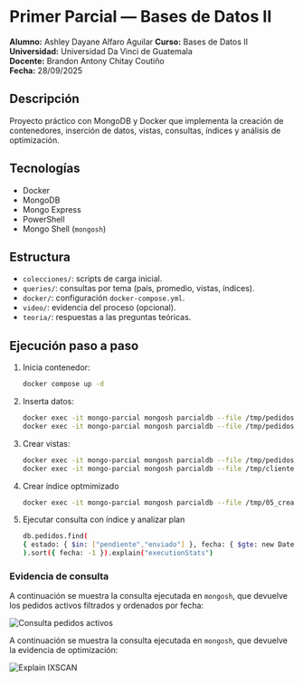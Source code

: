 # Primer Parcial — Bases de Datos II

**Alumno:** Ashley Dayane Alfaro Aguilar 
**Curso:** Bases de Datos II  
**Universidad:** Universidad Da Vinci de Guatemala  
**Docente:** Brandon Antony Chitay Coutiño    
**Fecha:** 28/09/2025 


##  Descripción
Proyecto práctico con MongoDB y Docker que implementa la creación de contenedores, inserción de datos, vistas, consultas, índices y análisis de optimización.

## Tecnologías
- Docker
- MongoDB
- Mongo Express
- PowerShell
- Mongo Shell (`mongosh`)

##  Estructura
- `colecciones/`: scripts de carga inicial.
- `queries/`: consultas por tema (país, promedio, vistas, índices).
- `docker/`: configuración `docker-compose.yml`.
- `video/`: evidencia del proceso (opcional).
- `teoria/`: respuestas a las preguntas teóricas.

## Ejecución paso a paso
1. Inicia contenedor:
   ```bash
   docker compose up -d
2. Inserta datos:
   ```bash
   docker exec -it mongo-parcial mongosh parcialdb --file /tmp/pedidos.seed.js
   docker exec -it mongo-parcial mongosh parcialdb --file /tmp/pedidos.seed.extra.js
3. Crear vistas:
   ```bash
   docker exec -it mongo-parcial mongosh parcialdb --file /tmp/pedidosActivos.js
   docker exec -it mongo-parcial mongosh parcialdb --file /tmp/clientesVIP.js
4. Crear índice optmimizado 
   ```bash
   docker exec -it mongo-parcial mongosh parcialdb --file /tmp/05_create_index_pedidos_estado_fecha.js
5. Ejecutar consulta con índice y analizar plan
   ```bash
   db.pedidos.find(
   { estado: { $in: ["pendiente","enviado"] }, fecha: { $gte: new Date(Date.now() - 30*24*60*60*1000) } }
   ).sort({ fecha: -1 }).explain("executionStats")

### Evidencia de consulta
A continuación se muestra la consulta ejecutada en `mongosh`, que devuelve los pedidos activos filtrados y ordenados por fecha:

![Consulta pedidos activos](./video/captura_pedidos.png)

A continuación se muestra la consulta ejecutada en `mongosh`, que devuelve la evidencia de optimización:

![Explain IXSCAN](./video/captura_explain.png)


